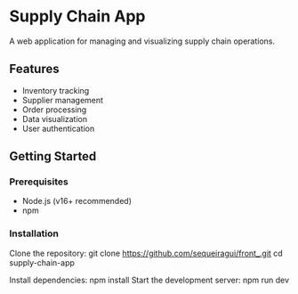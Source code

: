 # Supply Chain App

A web application for managing and visualizing supply chain operations.

## Features

- Inventory tracking  
- Supplier management  
- Order processing  
- Data visualization  
- User authentication

## Getting Started

### Prerequisites

- Node.js (v16+ recommended)  
- npm 

### Installation

Clone the repository:
git clone https://github.com/sequeiragui/front_.git
cd supply-chain-app

Install dependencies: npm install
Start the development server: npm run dev

